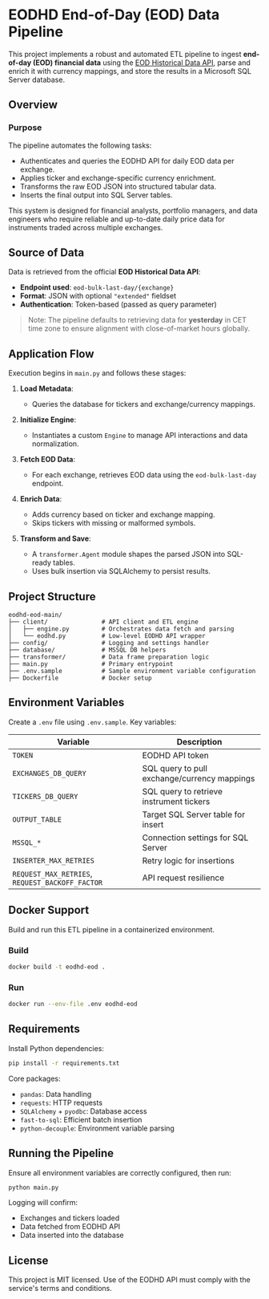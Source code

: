 # EODHD End-of-Day (EOD) Data Pipeline

This project implements a robust and automated ETL pipeline to ingest **end-of-day (EOD) financial data** using the [EOD Historical Data API](https://eodhistoricaldata.com/), parse and enrich it with currency mappings, and store the results in a Microsoft SQL Server database.

## Overview

### Purpose

The pipeline automates the following tasks:
- Authenticates and queries the EODHD API for daily EOD data per exchange.
- Applies ticker and exchange-specific currency enrichment.
- Transforms the raw EOD JSON into structured tabular data.
- Inserts the final output into SQL Server tables.

This system is designed for financial analysts, portfolio managers, and data engineers who require reliable and up-to-date daily price data for instruments traded across multiple exchanges.

## Source of Data

Data is retrieved from the official **EOD Historical Data API**:

- **Endpoint used**: `eod-bulk-last-day/{exchange}`
- **Format**: JSON with optional `"extended"` fieldset
- **Authentication**: Token-based (passed as query parameter)

> Note: The pipeline defaults to retrieving data for **yesterday** in CET time zone to ensure alignment with close-of-market hours globally.

## Application Flow

Execution begins in `main.py` and follows these stages:

1. **Load Metadata**:
   - Queries the database for tickers and exchange/currency mappings.

2. **Initialize Engine**:
   - Instantiates a custom `Engine` to manage API interactions and data normalization.

3. **Fetch EOD Data**:
   - For each exchange, retrieves EOD data using the `eod-bulk-last-day` endpoint.

4. **Enrich Data**:
   - Adds currency based on ticker and exchange mapping.
   - Skips tickers with missing or malformed symbols.

5. **Transform and Save**:
   - A `transformer.Agent` module shapes the parsed JSON into SQL-ready tables.
   - Uses bulk insertion via SQLAlchemy to persist results.

## Project Structure

```
eodhd-eod-main/
├── client/               # API client and ETL engine
│   ├── engine.py         # Orchestrates data fetch and parsing
│   └── eodhd.py          # Low-level EODHD API wrapper
├── config/               # Logging and settings handler
├── database/             # MSSQL DB helpers
├── transformer/          # Data frame preparation logic
├── main.py               # Primary entrypoint
├── .env.sample           # Sample environment variable configuration
├── Dockerfile            # Docker setup
```

## Environment Variables

Create a `.env` file using `.env.sample`. Key variables:

| Variable | Description |
|----------|-------------|
| `TOKEN` | EODHD API token |
| `EXCHANGES_DB_QUERY` | SQL query to pull exchange/currency mappings |
| `TICKERS_DB_QUERY` | SQL query to retrieve instrument tickers |
| `OUTPUT_TABLE` | Target SQL Server table for insert |
| `MSSQL_*` | Connection settings for SQL Server |
| `INSERTER_MAX_RETRIES` | Retry logic for insertions |
| `REQUEST_MAX_RETRIES`, `REQUEST_BACKOFF_FACTOR` | API request resilience |

## Docker Support

Build and run this ETL pipeline in a containerized environment.

### Build
```bash
docker build -t eodhd-eod .
```

### Run
```bash
docker run --env-file .env eodhd-eod
```

## Requirements

Install Python dependencies:

```bash
pip install -r requirements.txt
```

Core packages:
- `pandas`: Data handling
- `requests`: HTTP requests
- `SQLAlchemy` + `pyodbc`: Database access
- `fast-to-sql`: Efficient batch insertion
- `python-decouple`: Environment variable parsing

## Running the Pipeline

Ensure all environment variables are correctly configured, then run:

```bash
python main.py
```

Logging will confirm:
- Exchanges and tickers loaded
- Data fetched from EODHD API
- Data inserted into the database

## License

This project is MIT licensed. Use of the EODHD API must comply with the service's terms and conditions.
